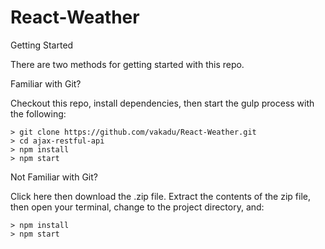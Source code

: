 # React-Weather

Getting Started

There are two methods for getting started with this repo.

Familiar with Git?

Checkout this repo, install dependencies, then start the gulp process with the following:

```
> git clone https://github.com/vakadu/React-Weather.git
> cd ajax-restful-api
> npm install
> npm start
```

Not Familiar with Git?

Click here then download the .zip file. Extract the contents of the zip file, then open your terminal, change to the project directory, and:

```
> npm install
> npm start
```
